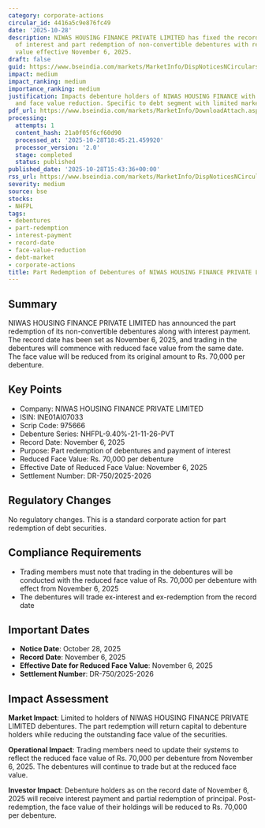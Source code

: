```yaml
---
category: corporate-actions
circular_id: 4416a5c9e876fc49
date: '2025-10-28'
description: NIWAS HOUSING FINANCE PRIVATE LIMITED has fixed the record date for payment
  of interest and part redemption of non-convertible debentures with reduced face
  value effective November 6, 2025.
draft: false
guid: https://www.bseindia.com/markets/MarketInfo/DispNoticesNCirculars.aspx?Noticeid={F6DCBFA6-F246-4E43-96D3-7707B0AE0C23}&noticeno=20251028-55&dt=10/28/2025&icount=55&totcount=64&flag=0
impact: medium
impact_ranking: medium
importance_ranking: medium
justification: Impacts debenture holders of NIWAS HOUSING FINANCE with part redemption
  and face value reduction. Specific to debt segment with limited market-wide impact.
pdf_url: https://www.bseindia.com/markets/MarketInfo/DownloadAttach.aspx?id=20251028-55&attachedId=
processing:
  attempts: 1
  content_hash: 21a0f05f6cf60d90
  processed_at: '2025-10-28T18:45:21.459920'
  processor_version: '2.0'
  stage: completed
  status: published
published_date: '2025-10-28T15:43:36+00:00'
rss_url: https://www.bseindia.com/markets/MarketInfo/DispNoticesNCirculars.aspx?Noticeid={F6DCBFA6-F246-4E43-96D3-7707B0AE0C23}&noticeno=20251028-55&dt=10/28/2025&icount=55&totcount=64&flag=0
severity: medium
source: bse
stocks:
- NHFPL
tags:
- debentures
- part-redemption
- interest-payment
- record-date
- face-value-reduction
- debt-market
- corporate-actions
title: Part Redemption of Debentures of NIWAS HOUSING FINANCE PRIVATE LIMITED
---
```


## Summary

NIWAS HOUSING FINANCE PRIVATE LIMITED has announced the part redemption of its non-convertible debentures along with interest payment. The record date has been set as November 6, 2025, and trading in the debentures will commence with reduced face value from the same date. The face value will be reduced from its original amount to Rs. 70,000 per debenture.

## Key Points

- Company: NIWAS HOUSING FINANCE PRIVATE LIMITED
- ISIN: INE01AI07033
- Scrip Code: 975666
- Debenture Series: NHFPL-9.40%-21-11-26-PVT
- Record Date: November 6, 2025
- Purpose: Part redemption of debentures and payment of interest
- Reduced Face Value: Rs. 70,000 per debenture
- Effective Date of Reduced Face Value: November 6, 2025
- Settlement Number: DR-750/2025-2026

## Regulatory Changes

No regulatory changes. This is a standard corporate action for part redemption of debt securities.

## Compliance Requirements

- Trading members must note that trading in the debentures will be conducted with the reduced face value of Rs. 70,000 per debenture with effect from November 6, 2025
- The debentures will trade ex-interest and ex-redemption from the record date

## Important Dates

- **Notice Date**: October 28, 2025
- **Record Date**: November 6, 2025
- **Effective Date for Reduced Face Value**: November 6, 2025
- **Settlement Number**: DR-750/2025-2026

## Impact Assessment

**Market Impact**: Limited to holders of NIWAS HOUSING FINANCE PRIVATE LIMITED debentures. The part redemption will return capital to debenture holders while reducing the outstanding face value of the securities.

**Operational Impact**: Trading members need to update their systems to reflect the reduced face value of Rs. 70,000 per debenture from November 6, 2025. The debentures will continue to trade but at the reduced face value.

**Investor Impact**: Debenture holders as on the record date of November 6, 2025 will receive interest payment and partial redemption of principal. Post-redemption, the face value of their holdings will be reduced to Rs. 70,000 per debenture.